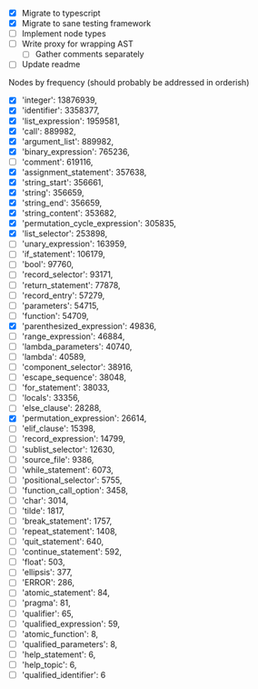 - [x] Migrate to typescript
- [x] Migrate to sane testing framework
- [ ] Implement node types
- [ ] Write proxy for wrapping AST
  - [ ] Gather comments separately
- [ ] Update readme

Nodes by frequency (should probably be addressed in orderish)

- [x] 'integer': 13876939,
- [x] 'identifier': 3358377,
- [x] 'list_expression': 1959581,
- [x] 'call': 889982,
- [x] 'argument_list': 889982,
- [x] 'binary_expression': 765236,
- [ ] 'comment': 619116,
- [x] 'assignment_statement': 357638,
- [x] 'string_start': 356661,
- [x] 'string': 356659,
- [x] 'string_end': 356659,
- [x] 'string_content': 353682,
- [x] 'permutation_cycle_expression': 305835,
- [x] 'list_selector': 253898,
- [ ] 'unary_expression': 163959,
- [ ] 'if_statement': 106179,
- [ ] 'bool': 97760,
- [ ] 'record_selector': 93171,
- [ ] 'return_statement': 77878,
- [ ] 'record_entry': 57279,
- [ ] 'parameters': 54715,
- [ ] 'function': 54709,
- [x] 'parenthesized_expression': 49836,
- [ ] 'range_expression': 46884,
- [ ] 'lambda_parameters': 40740,
- [ ] 'lambda': 40589,
- [ ] 'component_selector': 38916,
- [ ] 'escape_sequence': 38048,
- [ ] 'for_statement': 38033,
- [ ] 'locals': 33356,
- [ ] 'else_clause': 28288,
- [x] 'permutation_expression': 26614,
- [ ] 'elif_clause': 15398,
- [ ] 'record_expression': 14799,
- [ ] 'sublist_selector': 12630,
- [ ] 'source_file': 9386,
- [ ] 'while_statement': 6073,
- [ ] 'positional_selector': 5755,
- [ ] 'function_call_option': 3458,
- [ ] 'char': 3014,
- [ ] 'tilde': 1817,
- [ ] 'break_statement': 1757,
- [ ] 'repeat_statement': 1408,
- [ ] 'quit_statement': 640,
- [ ] 'continue_statement': 592,
- [ ] 'float': 503,
- [ ] 'ellipsis': 377,
- [ ] 'ERROR': 286,
- [ ] 'atomic_statement': 84,
- [ ] 'pragma': 81,
- [ ] 'qualifier': 65,
- [ ] 'qualified_expression': 59,
- [ ] 'atomic_function': 8,
- [ ] 'qualified_parameters': 8,
- [ ] 'help_statement': 6,
- [ ] 'help_topic': 6,
- [ ] 'qualified_identifier': 6
